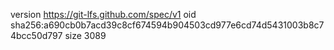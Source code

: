version https://git-lfs.github.com/spec/v1
oid sha256:a690cb0b7acd39c8cf674594b904503cd977e6cd74d5431003b8c74bcc50d797
size 3089
